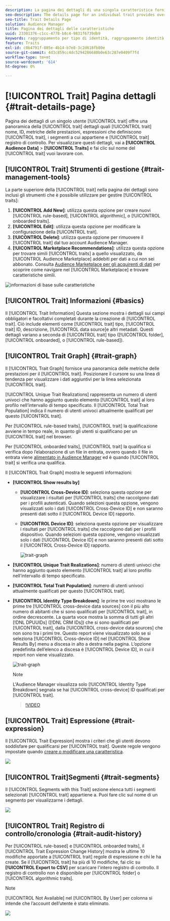 ```yaml
---
description: La pagina dei dettagli di una singola caratteristica fornisce una panoramica di informazioni quali il nome della caratteristica, l’ID, le metriche delle prestazioni, le espressioni che definiscono la caratteristica, i segmenti a cui appartiene e il registro di audit delle caratteristiche. Per visualizzare questi dettagli, passa a Dati pubblico > Caratteristiche e fai clic sul nome della caratteristica che desideri utilizzare.
seo-description: The details page for an individual trait provides overview of information like the trait name, ID, performance metrics, expressions that define the trait, segments it belongs to, and the trait audit log. To vew these details, go to Audience Data > Traits and click the name of the trait you want to work with.
seo-title: Trait Details Page
solution: Audience Manager
title: Pagina dei dettagli delle caratteristiche
uuid: 23301376-c1cc-4778-b8c4-9831f6739db9
keywords: raggruppamento per tipo di identità, raggruppamento identità, reporting identità pubblico, multi-dispositivo, ID dispositivo
feature: Traits
exl-id: c0b4791f-885e-4b14-b7e8-3c2d618fb80e
source-git-commit: 4d3c859cc4dc5294286680b0e63c287e0409f7fd
workflow-type: tm+mt
source-wordcount: '614'
ht-degree: 0%

---
```


# [!UICONTROL Trait] Pagina dettagli {#trait-details-page}

Pagina dei dettagli di un singolo utente [!UICONTROL trait] offre una panoramica della [!UICONTROL trait] dettagli quali [!UICONTROL trait] nome, ID, metriche delle prestazioni, espressioni che definiscono [!UICONTROL trait], i segmenti a cui appartiene e [!UICONTROL trait] registro di controllo. Per visualizzare questi dettagli, vai a **[!UICONTROL Audience Data]** > **[!UICONTROL Traits]** e fai clic sul nome del [!UICONTROL trait] vuoi lavorare con.

## [!UICONTROL Trait] Strumenti di gestione {#trait-management-tools}

La parte superiore della [!UICONTROL trait] nella pagina dei dettagli sono inclusi gli strumenti che è possibile utilizzare per gestire [!UICONTROL traits]:

1. **[!UICONTROL Add New]**: utilizza questa opzione per creare nuovi [!UICONTROL rule-based], [!UICONTROL algorithmic], o [!UICONTROL onboarded traits].
2. **[!UICONTROL Edit]**: utilizza questa opzione per modificare la configurazione della [!UICONTROL trait].
3. **[!UICONTROL Delete]**: utilizza questa opzione per rimuovere il [!UICONTROL trait] dal tuo account Audience Manager.
4. **[!UICONTROL Marketplace Recommendations]**: utilizza questa opzione per trovare simili [!UICONTROL traits] a quello visualizzato, da [!UICONTROL Audience Marketplace] addebiti per dati a cui non sei abbonato. Consulta [Audience Marketplace per gli acquirenti di dati](../audience-marketplace/marketplace-data-buyers/marketplace-data-buyers.md) per scoprire come navigare nel [!UICONTROL Marketplace] e trovare caratteristiche simili.

![informazioni di base sulle caratteristiche](assets/basic-trait-information.png)

## [!UICONTROL Trait] Informazioni {#basics}

Il [!UICONTROL Trait Information] Questa sezione mostra i dettagli sui campi obbligatori e facoltativi completati durante la creazione di [!UICONTROL trait]. Ciò include elementi come [!UICONTROL trait] tipo, [!UICONTROL trait] ID, descrizione, [!UICONTROL data source]e altri metadati. Questi dettagli variano a seconda di [!UICONTROL trait] tipo ([!UICONTROL folder], [!UICONTROL onboarded], o [!UICONTROL rule-based]).

## [!UICONTROL Trait Graph] {#trait-graph}

Il [!UICONTROL Trait Graph] fornisce una panoramica delle metriche delle prestazioni per il [!UICONTROL trait]. Posizionare il cursore su una linea di tendenza per visualizzare i dati aggiuntivi per la linea selezionata [!UICONTROL trait].

[!UICONTROL Unique Trait Realizations] rappresenta un numero di utenti univoci che hanno aggiunto questo elemento [!UICONTROL trait] al loro profilo nell’intervallo di tempo specificato. Il [!UICONTROL Total Trait Population] indica il numero di utenti univoci attualmente qualificati per questo [!UICONTROL trait].

Per [!UICONTROL rule-based traits], [!UICONTROL trait] la qualificazione avviene in tempo reale, in quanto gli utenti si qualificano per un [!UICONTROL trait] nel browser.

Per [!UICONTROL onboarded traits], [!UICONTROL trait] la qualifica si verifica dopo l’elaborazione di un file in entrata, ovvero quando il file in entrata viene [alimentato in Audience Manager](../../faq/faq-inbound-data-ingestion.md) ed è quando [!UICONTROL trait] si verifica una qualifica.

Il [!UICONTROL Trait Graph] mostra le seguenti informazioni:

* **[!UICONTROL Show results by]**
   * **[!UICONTROL Cross-Device ID]**: seleziona questa opzione per visualizzare i risultati per [!UICONTROL traits] che raccolgono dati per i profili autenticati. Quando selezioni questa opzione, vengono visualizzati solo i dati [!UICONTROL Cross-Device ID] e non saranno presenti dati sotto il [!UICONTROL Device ID] rapporto.
   * **[!UICONTROL Device ID]**: seleziona questa opzione per visualizzare i risultati per [!UICONTROL traits] che raccolgono dati per i profili dispositivo. Quando selezioni questa opzione, vengono visualizzati solo i dati [!UICONTROL Device ID] e non saranno presenti dati sotto il [!UICONTROL Cross-Device ID] rapporto.

      ![trait-graph](assets/trait-summary.gif)

* **[!UICONTROL Unique Trait Realizations]**: numero di utenti univoci che hanno aggiunto questo elemento [!UICONTROL trait] al loro profilo nell’intervallo di tempo specificato.
* **[!UICONTROL Total Trait Population]**: numero di utenti univoci attualmente qualificati per questo [!UICONTROL trait].

* **[!UICONTROL Identity Type Breakdown]**: le prime tre voci mostrano le prime tre [!UICONTROL cross-device data sources] con il più alto numero di abitanti che si sono qualificati per [!UICONTROL trait], in ordine decrescente. La quarta voce mostra la somma di tutti gli altri [!DNL DPUUIDs] ([!DNL CRM IDs]) che si sono qualificati per [!UICONTROL trait], dalla [!UICONTROL cross-device data sources] che non sono tra i primi tre. Questo report viene visualizzato solo se si seleziona [!UICONTROL Cross-device ID] nel [!UICONTROL Show Results By] menu a discesa in alto a destra nella pagina. L’opzione predefinita dell’elenco a discesa è [!UICONTROL Device ID], in cui il report non viene visualizzato.

   ![trait-graph](assets/trait-identity.png)

   >[!NOTE]
   >
   >L&#39;Audience Manager visualizza solo [!UICONTROL Identity Type Breakdown] segnala se hai [!UICONTROL cross-device] ID qualificati per [!UICONTROL trait].

   >[!VIDEO](https://video.tv.adobe.com/v/27977/)

## [!UICONTROL Trait] Espressione {#trait-expression}

Il [!UICONTROL Trait Expression] mostra i criteri che gli utenti devono soddisfare per qualificarsi per [!UICONTROL trait]. Queste regole vengono impostate quando [creare o modificare una caratteristica](../../features/traits/about-trait-builder.md).

![](assets/traitExpression.png)

## [!UICONTROL Trait]Segmenti  {#trait-segments}

Il [!UICONTROL Segments with this Trait] sezione elenca tutti i segmenti selezionati [!UICONTROL trait] appartiene a. Puoi fare clic sul nome di un segmento per visualizzarne i dettagli.

![](assets/traitSegments.png)

## [!UICONTROL Trait] Registro di controllo/cronologia {#trait-audit-history}

Per [!UICONTROL rule-based] e [!UICONTROL onboarded traits], il [!UICONTROL Trait Expression Change History] mostra le ultime 10 modifiche apportate a [!UICONTROL trait] regole di espressione e chi le ha create. Se il [!UICONTROL trait] ha più di 10 modifiche, fai clic su **[!UICONTROL Export to CSV]** per scaricare l&#39;intero registro di controllo. Il registro di controllo non è disponibile per [!UICONTROL folder] o [!UICONTROL algorithmic traits].

>[!NOTE]
>
>[!UICONTROL Not Available] nel [!UICONTROL By User] per colonna si intende che l’account dell’utente è stato eliminato.

![](assets/traitHistory.png)
